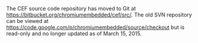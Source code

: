 The CEF source code repository has moved to Git at https://bitbucket.org/chromiumembedded/cef/src/. The old SVN repository can be viewed at https://code.google.com/p/chromiumembedded/source/checkout but is read-only and no longer updated as of March 15, 2015.